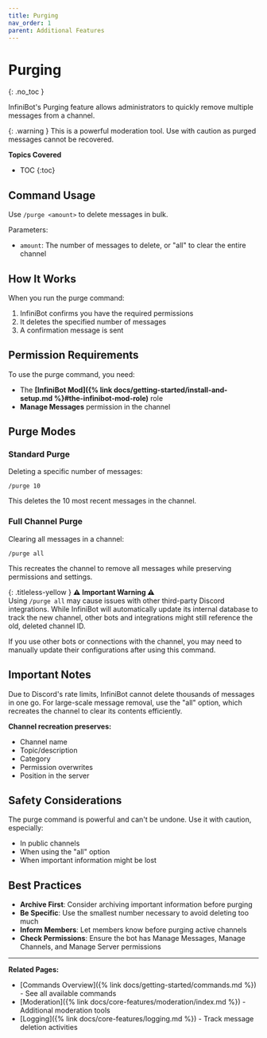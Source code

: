 ```yaml
---
title: Purging
nav_order: 1
parent: Additional Features
---
```


# Purging
{: .no_toc }

InfiniBot's Purging feature allows administrators to quickly remove multiple messages from a channel.

{: .warning }
This is a powerful moderation tool. Use with caution as purged messages cannot be recovered.

**Topics Covered**
- TOC
{:toc}

## Command Usage

Use `/purge <amount>` to delete messages in bulk.

Parameters:
- `amount`: The number of messages to delete, or "all" to clear the entire channel

## How It Works

When you run the purge command:
1. InfiniBot confirms you have the required permissions
2. It deletes the specified number of messages
3. A confirmation message is sent

## Permission Requirements

To use the purge command, you need:
- The **[InfiniBot Mod]({% link docs/getting-started/install-and-setup.md %}#the-infinibot-mod-role)** role
- **Manage Messages** permission in the channel

## Purge Modes

### Standard Purge

Deleting a specific number of messages:
```
/purge 10
```
This deletes the 10 most recent messages in the channel.

### Full Channel Purge

Clearing all messages in a channel:
```
/purge all
```
This recreates the channel to remove all messages while preserving permissions and settings.

{: .titleless-yellow }
**⚠️ Important Warning ⚠️**  
Using `/purge all` may cause issues with other third-party Discord integrations. While InfiniBot will automatically update its internal database to track the new channel, other bots and integrations might still reference the old, deleted channel ID.

If you use other bots or connections with the channel, you may need to manually update their configurations after using this command.

## Important Notes

Due to Discord's rate limits, InfiniBot cannot delete thousands of messages in one go. For large-scale message removal, use the "all" option, which recreates the channel to clear its contents efficiently.

**Channel recreation preserves:**
- Channel name
- Topic/description
- Category
- Permission overwrites
- Position in the server

## Safety Considerations

The purge command is powerful and can't be undone. Use it with caution, especially:
- In public channels
- When using the "all" option
- When important information might be lost

## Best Practices

- **Archive First**: Consider archiving important information before purging
- **Be Specific**: Use the smallest number necessary to avoid deleting too much
- **Inform Members**: Let members know before purging active channels
- **Check Permissions**: Ensure the bot has Manage Messages, Manage Channels, and Manage Server permissions

---

**Related Pages:**
- [Commands Overview]({% link docs/getting-started/commands.md %}) - See all available commands
- [Moderation]({% link docs/core-features/moderation/index.md %}) - Additional moderation tools
- [Logging]({% link docs/core-features/logging.md %}) - Track message deletion activities
